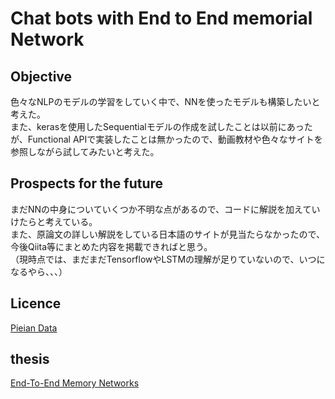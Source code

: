 # Chat bots with End to End memorial Network

## Objective
色々なNLPのモデルの学習をしていく中で、NNを使ったモデルも構築したいと考えた。  
また、kerasを使用したSequentialモデルの作成を試したことは以前にあったが、Functional APIで実装したことは無かったので、動画教材や色々なサイトを参照しながら試してみたいと考えた。

## Prospects for the future
まだNNの中身についていくつか不明な点があるので、コードに解説を加えていけたらと考えている。  
また、原論文の詳しい解説をしている日本語のサイトが見当たらなかったので、今後Qiita等にまとめた内容を掲載できればと思う。  
（現時点では、まだまだTensorflowやLSTMの理解が足りていないので、いつになるやら、、、）

## Licence
[Pieian Data](https://pieriantraining.com/)

## thesis
[End-To-End Memory Networks](https://arxiv.org/pdf/1503.08895)
